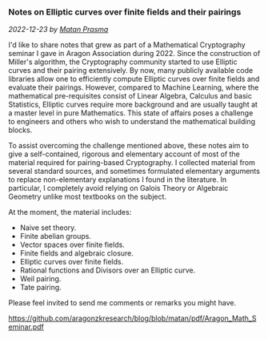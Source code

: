 ### Notes on Elliptic curves over finite fields and their pairings

*2022-12-23 by [Matan Prasma](https://sites.google.com/site/matanprasma/)*



I'd like to share notes that grew as part of a Mathematical Cryptography seminar I gave in Aragon Association during 2022. 
Since the construction of Miller's algorithm, the Cryptography community started to use Elliptic curves and their pairing extensively. 
By now, many publicly available code libraries allow one to efficiently compute Elliptic curves over finite fields and evaluate their pairings.
However, compared to Machine Learning, where the mathematical pre-requisites consist of Linear Algebra, Calculus and basic Statistics, Elliptic curves require more background and are usually taught at a master level in pure Mathematics. This state of affairs poses a challenge to engineers and others who wish to understand the mathematical building blocks. 

To assist overcoming the challenge mentioned above, these notes aim to give a self-contained, rigorous and elementary account of most of the material required for pairing-based Cryptography. I collected material from several standard sources, and sometimes formulated elementary arguments to replace non-elementary explanations I found in the literature. 
In particular, I completely avoid relying on Galois Theory or Algebraic Geometry unlike most textbooks on the subject. 

At the moment, the material includes: 

* Naive set theory.
* Finite abelian groups.
* Vector spaces over finite fields.
* Finite fields and algebraic closure.
* Elliptic curves over finite fields.
* Rational functions and Divisors over an Elliptic curve.
* Weil pairing.
* Tate pairing.

Please feel invited to send me comments or remarks you might have.

https://github.com/aragonzkresearch/blog/blob/matan/pdf/Aragon_Math_Seminar.pdf

